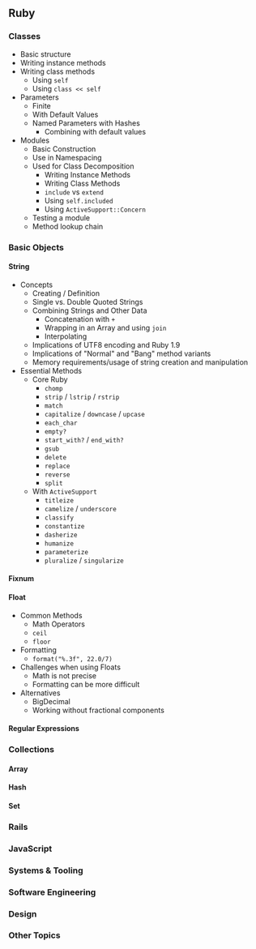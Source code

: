 ## Ruby

### Classes

* Basic structure
* Writing instance methods
* Writing class methods
  * Using `self`
  * Using `class << self`
* Parameters
  * Finite
  * With Default Values
  * Named Parameters with Hashes
    * Combining with default values
* Modules
  * Basic Construction
  * Use in Namespacing
  * Used for Class Decomposition
    * Writing Instance Methods
    * Writing Class Methods
    * `include` vs `extend`
    * Using `self.included`
    * Using `ActiveSupport::Concern`
  * Testing a module
  * Method lookup chain

### Basic Objects
  
#### String

* Concepts
  * Creating / Definition
  * Single vs. Double Quoted Strings
  * Combining Strings and Other Data
    * Concatenation with `+`
    * Wrapping in an Array and using `join`
    * Interpolating
  * Implications of UTF8 encoding and Ruby 1.9
  * Implications of "Normal" and "Bang" method variants
  * Memory requirements/usage of string creation and manipulation
* Essential Methods
  * Core Ruby
    * `chomp`
    * `strip` / `lstrip` / `rstrip`
    * `match`
    * `capitalize` / `downcase` / `upcase`
    * `each_char`
    * `empty?`
    * `start_with?` / `end_with?`
    * `gsub`
    * `delete`
    * `replace`
    * `reverse`
    * `split`
  * With `ActiveSupport`
    * `titleize`
    * `camelize` / `underscore`
    * `classify`
    * `constantize`
    * `dasherize`
    * `humanize`
    * `parameterize`
    * `pluralize` / `singularize`

#### Fixnum

#### Float

* Common Methods
  * Math Operators
  * `ceil`
  * `floor`
* Formatting
  * `format("%.3f", 22.0/7)`
* Challenges when using Floats
  * Math is not precise
  * Formatting can be more difficult
* Alternatives
  * BigDecimal
  * Working without fractional components

#### Regular Expressions

### Collections

#### Array

#### Hash

#### Set

### Rails

### JavaScript

### Systems & Tooling

### Software Engineering

### Design

### Other Topics